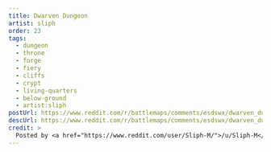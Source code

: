 ```yaml
---
title: Dwarven Dungeon
artist: sliph
order: 23
tags:
  - dungeon
  - throne
  - forge
  - fiery
  - cliffs
  - crypt
  - living-quarters
  - below-ground
  - artist:sliph
postUrl: https://www.reddit.com/r/battlemaps/comments/esdswx/dwarven_dungeon_48x48/
descUrl: https://www.reddit.com/r/battlemaps/comments/esdswx/dwarven_dungeon_48x48/ff99olj/
credit: >
  Posted by <a href="https://www.reddit.com/user/Sliph-M/">/u/Sliph-M</a> to <a href="https://www.reddit.com/r/battlemaps/">/r/battlemaps</a> in Jan, 2020. <br/> Please support the artist on <a href="https://www.patreon.com/sliph">Patreon</a>, as well as follow them on <a href="https://www.instagram.com/matiasberchtart/">Instagram</a>, <a href="https://www.artstation.com/sliph">ArtStation</a>, and <a href="https://www.sliph.art/">their own website</a>
---
```

